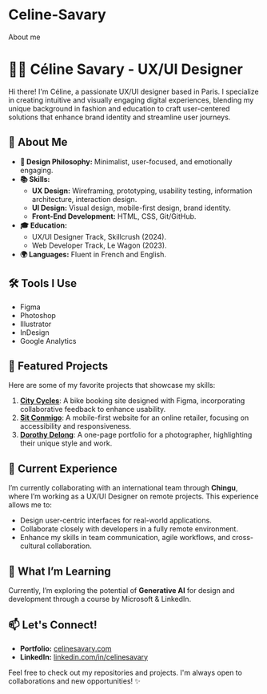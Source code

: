# Celine-Savary
About me
# 👩‍💻 Céline Savary - UX/UI Designer  

Hi there! I'm Céline, a passionate UX/UI designer based in Paris. I specialize in creating intuitive and visually engaging digital experiences, blending my unique background in fashion and education to craft user-centered solutions that enhance brand identity and streamline user journeys.  

## 🌟 About Me  
- **🎨 Design Philosophy:** Minimalist, user-focused, and emotionally engaging.  
- **📚 Skills:**  
  - **UX Design:** Wireframing, prototyping, usability testing, information architecture, interaction design.  
  - **UI Design:** Visual design, mobile-first design, brand identity.  
  - **Front-End Development:** HTML, CSS, Git/GitHub.  
- **🎓 Education:**  
  - UX/UI Designer Track, Skillcrush (2024).  
  - Web Developer Track, Le Wagon (2023).  
- **🌍 Languages:** Fluent in French and English.  

## 🛠️ Tools I Use  
- Figma  
- Photoshop  
- Illustrator  
- InDesign  
- Google Analytics  

## 🚀 Featured Projects  
Here are some of my favorite projects that showcase my skills:  
1. [**City Cycles**](https://celinesavary.com/p/City-Cycles): A bike booking site designed with Figma, incorporating collaborative feedback to enhance usability.  
2. [**Sit Conmigo**](https://celinesavary.com/p/Sit-Conmigo): A mobile-first website for an online retailer, focusing on accessibility and responsiveness.  
3. [**Dorothy Delong**](https://celinesavary.com/p/Dorothy-Delong): A one-page portfolio for a photographer, highlighting their unique style and work.  

## 💼 Current Experience  
I’m currently collaborating with an international team through **Chingu**, where I’m working as a UX/UI Designer on remote projects. This experience allows me to:  
- Design user-centric interfaces for real-world applications.  
- Collaborate closely with developers in a fully remote environment.  
- Enhance my skills in team communication, agile workflows, and cross-cultural collaboration.  

## 🌟 What I’m Learning  
Currently, I’m exploring the potential of **Generative AI** for design and development through a course by Microsoft & LinkedIn.  

## 📫 Let's Connect!  
- **Portfolio:** [celinesavary.com](http://celinesavary.com)  
- **LinkedIn:** [linkedin.com/in/celinesavary](https://www.linkedin.com/in/celinesavary/)  

Feel free to check out my repositories and projects. I'm always open to collaborations and new opportunities! ✨  
